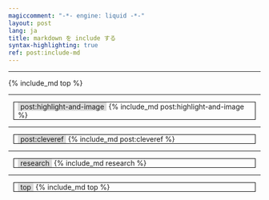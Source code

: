 ```yaml
---
magiccomment: "-*- engine: liquid -*-"
layout: post
lang: ja
title: markdown を include する
syntax-highlighting: true
ref: post:include-md
---
```


<style>
 .included{
   border: 1px solid black;
   padding-left: 8px;
   padding-right: 8px;
   margin: 10px;
   display: block;
 }
 .title{
   background-color: hsl(0, 0%, 85%);
   display: inline-block;
   padding-left: 5px;
   padding-right: 5px;
 }
</style>

------

{% include_md top %}

------

<div class="included">
  <div class="title">
    post:highlight-and-image
  </div>
  {% include_md post:highlight-and-image %}
</div>

------

<div class="included">
  <div class="title">
    post:cleveref
  </div>
  {% include_md post:cleveref %}
</div>

------

<div class="included">
  <div class="title">
    research
  </div>
  {% include_md research %}
</div>

------

<div class="included">
  <div class="title">
    top
  </div>
  {% include_md top %}
</div>
